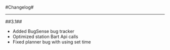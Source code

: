 #Changelog#
***
##3.1##
- Added  BugSense bug tracker
- Optimized station Bart Api calls
- Fixed planner bug with using set time
